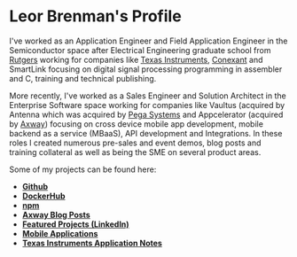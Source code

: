 # Leor Brenman's Profile

I've worked as an Application Engineer and Field Application Engineer in the Semiconductor space after Electrical Engineering graduate school from [Rutgers](https://www.rutgers.edu/) working for companies like [Texas Instruments](https://www.ti.com), [Conexant](https://en.wikipedia.org/wiki/Conexant) and SmartLink focusing on digital signal processing programming in assembler and C, training and technical publishing.

More recently, I've worked as a Sales Engineer and Solution Architect in the Enterprise Software space working for companies like Vaultus (acquired by Antenna which was acquired by [Pega Systems](https://www.pega.com/) and Appcelerator (acquired by [Axway](https://www.axway.com/en)) focusing on cross device mobile app development, mobile backend as a service (MBaaS), API development and Integrations. In these roles I created numerous pre-sales and event demos, blog posts and training collateral as well as being the SME on several product areas.

Some of my projects can be found here:
* [**Github**](https://github.com/lbrenman?tab=repositories)
* [**DockerHub**](https://hub.docker.com/u/lbrenman)
* [**npm**](https://www.npmjs.com/settings/lbrenman/packages)
* [**Axway Blog Posts**](https://blog.axway.com/?s=leor+brenman)
* [**Featured Projects (LinkedIn)**](https://www.linkedin.com/in/leorbrenman/#Featured)
* [**Mobile Applications**](https://www.youtube.com/watch?v=dOfq4Vmq7Jg&list=PLrzsSWqqNjrkoPhryHTccJjbBp0fm2tWv)
* [**Texas Instruments Application Notes**](https://www.ti.com/sitesearch/en-us/docs/universalsearch.tsp?langPref=en-US#q=leor%20brenman)


<!--
**lbrenman/lbrenman** is a ✨ _special_ ✨ repository because its `README.md` (this file) appears on your GitHub profile.

Here are some ideas to get you started:

- 🔭 I’m currently working on ...
- 🌱 I’m currently learning ...
- 👯 I’m looking to collaborate on ...
- 🤔 I’m looking for help with ...
- 💬 Ask me about ...
- 📫 How to reach me: ...
- 😄 Pronouns: ...
- ⚡ Fun fact: ...

### Hi there 👋
-->
